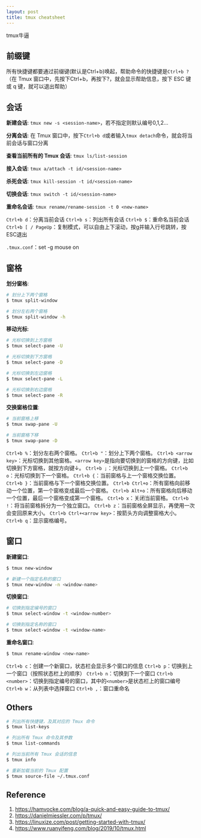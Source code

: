 ```yaml
---
layout: post
title: tmux cheatsheet
---
```


tmux牛逼

## 前缀键

所有快捷键都要通过前缀键(默认是Ctrl+b)唤起，帮助命令的快捷键是`Ctrl+b ?`（在 Tmux 窗口中，先按下Ctrl+b，再按下?，就会显示帮助信息，按下 ESC 键或 q 键，就可以退出帮助）

## 会话

**新建会话**: `tmux new -s <session-name>`，若不指定则默认编号0,1,2...

**分离会话**: 在 Tmux 窗口中，按下`Ctrl+b d`或者输入`tmux detach`命令，就会将当前会话与窗口分离

**查看当前所有的 Tmux 会话**: `tmux ls/list-session`

**接入会话**: `tmux a/attach -t id/<session-name>`

**杀死会话**: `tmux kill-session -t id/<session-name>`

**切换会话**: `tmux switch -t id/<session-name>`

**重命名会话**: `tmux rename/rename-session -t 0 <new-name>`

`Ctrl+b d`：分离当前会话
`Ctrl+b s`：列出所有会话
`Ctrl+b $`：重命名当前会话
`Ctrl+b [ / PageUp`：复制模式，可以自由上下滚动，按g并输入行号跳转，按ESC退出

`.tmux.conf`：set -g mouse on

## 窗格

**划分窗格**:

```sh
# 划分上下两个窗格
$ tmux split-window

# 划分左右两个窗格
$ tmux split-window -h
```

**移动光标**:

```sh
# 光标切换到上方窗格
$ tmux select-pane -U

# 光标切换到下方窗格
$ tmux select-pane -D

# 光标切换到左边窗格
$ tmux select-pane -L

# 光标切换到右边窗格
$ tmux select-pane -R
```

**交换窗格位置**:

```sh
# 当前窗格上移
$ tmux swap-pane -U

# 当前窗格下移
$ tmux swap-pane -D
```

`Ctrl+b %`：划分左右两个窗格。
`Ctrl+b "`：划分上下两个窗格。
`Ctrl+b <arrow key>`：光标切换到其他窗格。`<arrow key>`是指向要切换到的窗格的方向键，比如切换到下方窗格，就按方向键↓。
`Ctrl+b ;`：光标切换到上一个窗格。
`Ctrl+b o`：光标切换到下一个窗格。
`Ctrl+b {`：当前窗格与上一个窗格交换位置。
`Ctrl+b }`：当前窗格与下一个窗格交换位置。
`Ctrl+b Ctrl+o`：所有窗格向前移动一个位置，第一个窗格变成最后一个窗格。
`Ctrl+b Alt+o`：所有窗格向后移动一个位置，最后一个窗格变成第一个窗格。
`Ctrl+b x`：关闭当前窗格。
`Ctrl+b !`：将当前窗格拆分为一个独立窗口。
`Ctrl+b z`：当前窗格全屏显示，再使用一次会变回原来大小。
`Ctrl+b Ctrl+<arrow key>`：按箭头方向调整窗格大小。
`Ctrl+b q`：显示窗格编号。

## 窗口

**新建窗口**:

```sh
$ tmux new-window

# 新建一个指定名称的窗口
$ tmux new-window -n <window-name>
```

**切换窗口**:

```sh
# 切换到指定编号的窗口
$ tmux select-window -t <window-number>

# 切换到指定名称的窗口
$ tmux select-window -t <window-name>
```

**重命名窗口**:

```sh
$ tmux rename-window <new-name>
```

`Ctrl+b c`：创建一个新窗口，状态栏会显示多个窗口的信息
`Ctrl+b p`：切换到上一个窗口（按照状态栏上的顺序）
`Ctrl+b n`：切换到下一个窗口
`Ctrl+b <number>`：切换到指定编号的窗口，其中的`<number>`是状态栏上的窗口编号
`Ctrl+b w`：从列表中选择窗口
`Ctrl+b ,`：窗口重命名

## Others

```sh
# 列出所有快捷键，及其对应的 Tmux 命令
$ tmux list-keys

# 列出所有 Tmux 命令及其参数
$ tmux list-commands

# 列出当前所有 Tmux 会话的信息
$ tmux info

# 重新加载当前的 Tmux 配置
$ tmux source-file ~/.tmux.conf
```

## Reference

1. https://hamvocke.com/blog/a-quick-and-easy-guide-to-tmux/
2. https://danielmiessler.com/p/tmux/
3. https://linuxize.com/post/getting-started-with-tmux/
4. https://www.ruanyifeng.com/blog/2019/10/tmux.html
